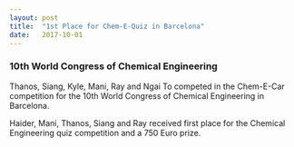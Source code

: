 ```yaml
---
layout: post
title:  "1st Place for Chem-E-Quiz in Barcelona"
date:   2017-10-01
---
```

### 10th World Congress of Chemical Engineering
Thanos, Siang, Kyle, Mani, Ray and Ngai To competed in the Chem-E-Car competition for the 10th World Congress of Chemical Engineering in Barcelona.

Haider, Mani, Thanos, Siang and Ray received first place for the Chemical Engineering quiz competition and a 750 Euro prize.